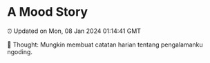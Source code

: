 # A Mood Story

⏰ Updated on Mon, 08 Jan 2024 01:14:41 GMT

💭 Thought: Mungkin membuat catatan harian tentang pengalamanku ngoding.

